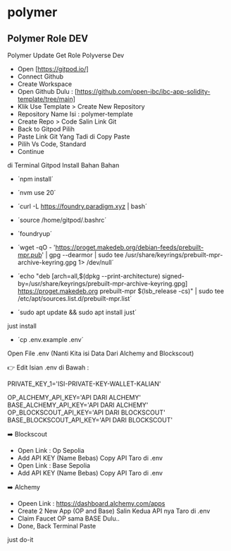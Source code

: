 # polymer
## Polymer Role DEV

Polymer Update Get Role Polyverse Dev

- Open [https://gitpod.io/]
- Connect Github
- Create Workspace
- Open Github Dulu : [https://github.com/open-ibc/ibc-app-solidity-template/tree/main]
- Klik Use Template > Create New Repository
- Repository Name Isi : polymer-template
- Create Repo > Code Salin Link Git
- Back to Gitpod Pilih 
- Paste Link Git Yang Tadi di Copy Paste
- Pilih Vs Code, Standard
- Continue

di Terminal Gitpod Install Bahan Bahan

- ´npm install´
- ´nvm use 20´

- ´curl -L https://foundry.paradigm.xyz | bash´
- ´source /home/gitpod/.bashrc´
- ´foundryup´

- ´wget -qO - 'https://proget.makedeb.org/debian-feeds/prebuilt-mpr.pub' | gpg --dearmor | sudo tee /usr/share/keyrings/prebuilt-mpr-archive-keyring.gpg 1> /dev/null´
- ´echo "deb [arch=all,$(dpkg --print-architecture) signed-by=/usr/share/keyrings/prebuilt-mpr-archive-keyring.gpg] https://proget.makedeb.org prebuilt-mpr $(lsb_release -cs)" | sudo tee /etc/apt/sources.list.d/prebuilt-mpr.list´
- ´sudo apt update && sudo apt install just´

just install

- ´cp .env.example .env´

Open File .env (Nanti Kita isi Data Dari Alchemy and Blockscout)

👉 Edit Isian .env di Bawah :

PRIVATE_KEY_1='ISI-PRIVATE-KEY-WALLET-KALIAN'

OP_ALCHEMY_API_KEY='API DARI ALCHEMY'
BASE_ALCHEMY_API_KEY='API DARI ALCHEMY'
OP_BLOCKSCOUT_API_KEY='API DARI BLOCKSCOUT'
BASE_BLOCKSCOUT_API_KEY='API DARI BLOCKSCOUT'

➡️ Blockscout

- Open Link : Op Sepolia
- Add API KEY (Name Bebas) Copy API Taro di .env
- Open Link : Base Sepolia
- Add API KEY (Name Bebas) Copy API Taro di .env

➡️ Alchemy

- Opeen Link : https://dashboard.alchemy.com/apps
- Create 2 New App (OP and Base)
Salin Kedua API nya Taro di .env
- Claim Faucet OP sama BASE Dulu..
- Done, Back Terminal Paste

just do-it
